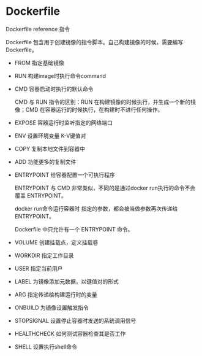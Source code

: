 # Dockerfile

Dockerfile reference 指令 

Dockerfile 包含用于创建镜像的指令脚本。自己构建镜像的时候，需要编写Dockerfile。

 * FROM 指定基础镜像  

 * RUN 构建image时执行命令command  

 * CMD 容器启动时执行的默认命令

   CMD 与 RUN 指令的区别：RUN 在构建镜像的时候执行，并生成一个新的镜像；CMD 在容器运行的时候执行，在构建时不进行任何操作。  

 * EXPOSE 容器运行时监听指定的网络端口  

 * ENV 设置环境变量 K-V键值对  

 * COPY 复制本地文件到容器中  

 * ADD 功能更多的复制文件  

 * ENTRYPOINT 给容器配置一个可执行程序

   ENTRYPOINT 与 CMD 非常类似，不同的是通过docker run执行的命令不会覆盖 ENTRYPOINT。

   docker run命令运行容器时 指定的参数，都会被当做参数再次传递给 ENTRYPOINT。

   Dockerfile 中只允许有一个 ENTRYPOINT 命令。  

 * VOLUME 创建挂载点，定义挂载卷  

 * WORKDIR 指定工作目录  

 * USER 指定当前用户  

 * LABEL 为镜像添加元数据，以键值对的形式  

 * ARG 指定传递给构建运行时的变量  

 * ONBUILD 为镜像设置触发指令  

 * STOPSIGNAL 设置停止容器时发送的系统调用信号  

 * HEALTHCHECK 如何测试容器检查其是否工作  

 * SHELL 设置执行shell命令